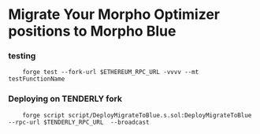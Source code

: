 # Migrate Your Morpho Optimizer positions to Morpho Blue


### testing
```
    forge test --fork-url $ETHEREUM_RPC_URL -vvvv --mt testFunctionName
````

### Deploying on TENDERLY fork 
```
    forge script script/DeployMigrateToBlue.s.sol:DeployMigrateToBlue  --rpc-url $TENDERLY_RPC_URL  --broadcast
````
